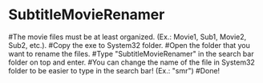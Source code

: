 # SubtitleMovieRenamer
#The movie files must be at least organized. (Ex.: Movie1, Sub1, Movie2, Sub2, etc.).
#Copy the exe to System32 folder.
#Open the folder that you want to rename the files.
#Type "SubtitleMovieRenamer" in the search bar folder on top and enter.
#You can change the name of the file in System32 folder to be easier to type in the search bar! (Ex.: "smr")
#Done!
